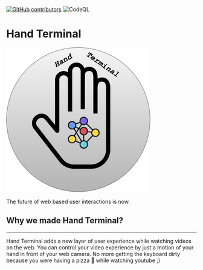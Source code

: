 [![GitHub contributors](https://img.shields.io/github/contributors/Naereen/StrapDown.js.svg)](https://GitHub.com/Naereen/StrapDown.js/graphs/contributors/)
![CodeQL](https://github.com/OpenML2021/HandTerminal/workflows/CodeQL/badge.svg)<br />
# Hand Terminal
![logo](https://github.com/Hacked2021/HandTerminal/blob/master/Logo/HandTerminal-Logo.png)<br />

The future of web based user interactions is now.


## Why we made Hand Terminal?
---
Hand Terminal adds a new layer of user experience while watching videos on the web. You can control your video experience by just a motion of your hand in front
of your web camera. No more getting the keyboard dirty because you were having a pizza 🍕  while watching youtube ;)



